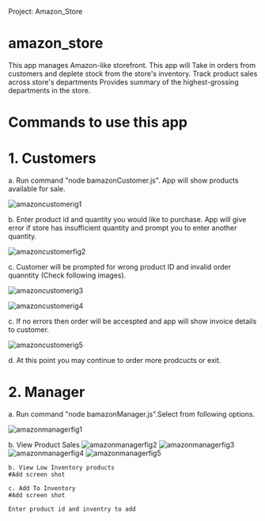 Project: Amazon_Store

#  amazon_store
 This app manages  Amazon-like storefront.
 This app will 
 Take in orders from customers and deplete stock from the store's inventory. 
 Track product sales across store's departments
 Provides summary of the highest-grossing departments in the store.

# Commands to use this app
# 1.  Customers

a. Run command "node bamazonCustomer.js".
   App will show products available for sale.
 
  ![amazoncustomerig1](https://user-images.githubusercontent.com/5023549/44230285-ba5b0c80-a168-11e8-91f5-8e6652f013bc.png)
     

 b. Enter product id and quantity you would like to purchase.
    App will give error if store has insufficient quantity and prompt you to enter another quantity.
 
   ![amazoncustomerfig2](https://user-images.githubusercontent.com/5023549/44231143-19ba1c00-a16b-11e8-8e9a-b3a36c2bc50e.png)
      
 c. Customer will be prompted for wrong product ID and invalid order quanntity (Check following images).
 
   ![amazoncustomerig3](https://user-images.githubusercontent.com/5023549/44231046-dbbcf800-a16a-11e8-9008-77f059eb2c1e.png)

   ![amazoncustomerig4](https://user-images.githubusercontent.com/5023549/44231796-496a2380-a16d-11e8-9640-3366f93aabe2.png)

 c. If no errors then order will be accespted and app will show invoice details to customer.

   ![amazoncustomerig5](https://user-images.githubusercontent.com/5023549/44231797-496a2380-a16d-11e8-8bce-5c64ee131532.png)

 d. At this point you may continue to order more prodcucts or exit. 

# 2. Manager
  
 a. Run command "node bamazonManager.js".Select from following options.

![amazonmanagerfig1](https://user-images.githubusercontent.com/5023549/44232632-a23abb80-a16f-11e8-8185-868502309904.png)

 b. View Product Sales
![amazonmanagerfig2](https://user-images.githubusercontent.com/5023549/44232633-a23abb80-a16f-11e8-8044-fed96791476b.png)
![amazonmanagerfig3](https://user-images.githubusercontent.com/5023549/44232634-a2d35200-a16f-11e8-866e-deee11dcb8e6.png)
![amazonmanagerfig4](https://user-images.githubusercontent.com/5023549/44232635-a2d35200-a16f-11e8-82b9-bb345e5a2e8c.png)
![amazonmanagerfig5](https://user-images.githubusercontent.com/5023549/44232636-a2d35200-a16f-11e8-8fe6-91b8ff3e20fb.png)



   
    b. View Low Inventory products
    #Add screen shot

    c. Add To Inventory
    #Add screen shot

    Enter product id and inventry to add




